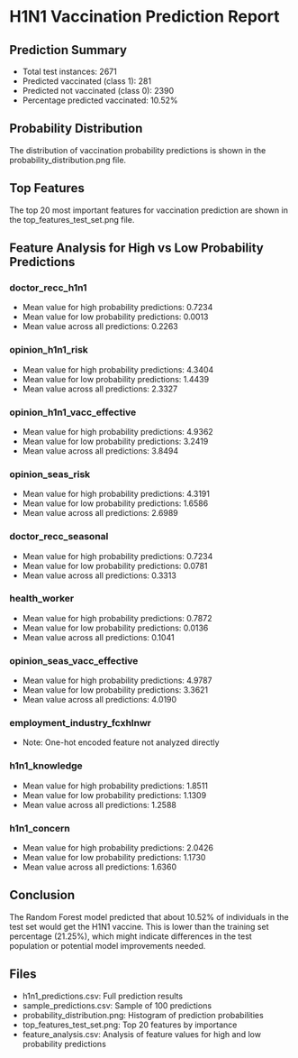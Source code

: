 # H1N1 Vaccination Prediction Report

## Prediction Summary
- Total test instances: 2671
- Predicted vaccinated (class 1): 281
- Predicted not vaccinated (class 0): 2390
- Percentage predicted vaccinated: 10.52%

## Probability Distribution
The distribution of vaccination probability predictions is shown in the probability_distribution.png file.

## Top Features
The top 20 most important features for vaccination prediction are shown in the top_features_test_set.png file.

## Feature Analysis for High vs Low Probability Predictions
### doctor_recc_h1n1
- Mean value for high probability predictions: 0.7234
- Mean value for low probability predictions: 0.0013
- Mean value across all predictions: 0.2263

### opinion_h1n1_risk
- Mean value for high probability predictions: 4.3404
- Mean value for low probability predictions: 1.4439
- Mean value across all predictions: 2.3327

### opinion_h1n1_vacc_effective
- Mean value for high probability predictions: 4.9362
- Mean value for low probability predictions: 3.2419
- Mean value across all predictions: 3.8494

### opinion_seas_risk
- Mean value for high probability predictions: 4.3191
- Mean value for low probability predictions: 1.6586
- Mean value across all predictions: 2.6989

### doctor_recc_seasonal
- Mean value for high probability predictions: 0.7234
- Mean value for low probability predictions: 0.0781
- Mean value across all predictions: 0.3313

### health_worker
- Mean value for high probability predictions: 0.7872
- Mean value for low probability predictions: 0.0136
- Mean value across all predictions: 0.1041

### opinion_seas_vacc_effective
- Mean value for high probability predictions: 4.9787
- Mean value for low probability predictions: 3.3621
- Mean value across all predictions: 4.0190

### employment_industry_fcxhlnwr
- Note: One-hot encoded feature not analyzed directly

### h1n1_knowledge
- Mean value for high probability predictions: 1.8511
- Mean value for low probability predictions: 1.1309
- Mean value across all predictions: 1.2588

### h1n1_concern
- Mean value for high probability predictions: 2.0426
- Mean value for low probability predictions: 1.1730
- Mean value across all predictions: 1.6360

## Conclusion
The Random Forest model predicted that about 10.52% of individuals in the test set would get the H1N1 vaccine. This is lower than the training set percentage (21.25%), which might indicate differences in the test population or potential model improvements needed.

## Files
- h1n1_predictions.csv: Full prediction results
- sample_predictions.csv: Sample of 100 predictions
- probability_distribution.png: Histogram of prediction probabilities
- top_features_test_set.png: Top 20 features by importance
- feature_analysis.csv: Analysis of feature values for high and low probability predictions
